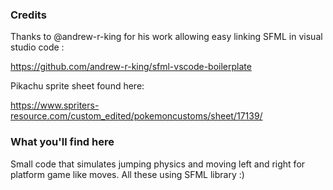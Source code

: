 ### Credits

Thanks to @andrew-r-king for his work allowing easy linking SFML in visual studio code :

https://github.com/andrew-r-king/sfml-vscode-boilerplate


Pikachu sprite sheet found here:

https://www.spriters-resource.com/custom_edited/pokemoncustoms/sheet/17139/

### What you'll find here

Small code that simulates jumping physics and moving left and right for platform game like moves. All these using SFML library :)

